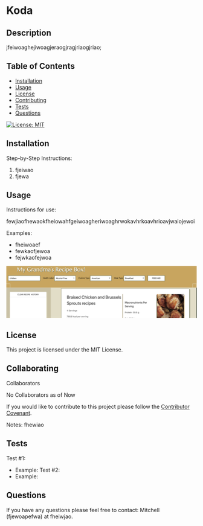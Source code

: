 # Koda

## Description

jfeiwoaghejiwoagjeraogjragjriaogjriao;

## Table of Contents

- [Installation](#installation)
- [Usage](#usage)
- [License](#license)
- [Contributing](#contributing)
- [Tests](#tests)
- [Questions](#questions)

[![License: MIT](https://img.shields.io/badge/License-MIT-yellow.svg)](https://opensource.org/licenses/MIT)

## Installation

Step-by-Step Instructions:

1. fjeiwao
2. fjewa

## Usage

Instructions for use:

fewjiaofhewaokfheiowahfgeiwoagheriwoaghrwokavhrkoavhrioavjwaiojewoi

Examples:

- fheiwoaef
- fewkaofjewoa
- fejwkaofejwoa

![alt text](./images/my_recipes.png)

## License

This project is licensed under the MIT License.

## Collaborating

Collaborators

No Collaborators as of Now

If you would like to contribute to this project please follow the [Contributor Covenant](https://www.contributor-covenant.org/).

Notes: fhewiao

## Tests

Test #1:

- Example:
  Test #2:
- Example:

## Questions

If you have any questions please feel free to contact: Mitchell (fjewoapefwa) at fheiwjao.
